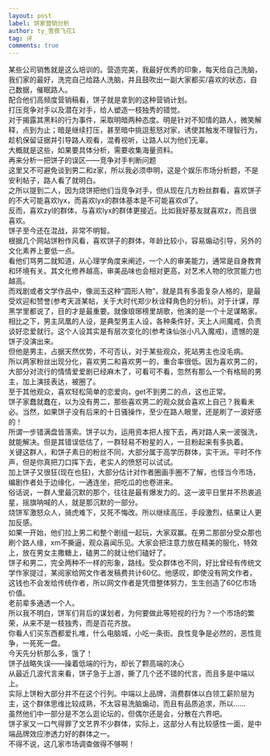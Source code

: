 ```yaml
---
layout: post
label: 饼家营销分析
author: ty_雪夜飞花1
tag: 评
comments: true
---
```


某些公司销售就是这么培训的。营造完美，我最好优秀的印象，每天给自己洗脑，我们家的最好，洗完自己给路人洗脑，并且鼓吹出一副大家都买/喜欢的状态，自己数据，催眠路人。
<br>配合他们高频度营销稿看，饼子就是拿到的这种营销计划。
<br>打压竞争对手以及潜在对手，给人塑造一枝独秀的错觉。
<br>对于揭露其黑料的行为事件，采取明暗两种态度。明是针对不知情的路人，微笑解释，点到为止；暗是继续打压，甚至暗中挑逗惹怒对家，诱使其触发不理智行为，趁机保留证据并引导路人观看，混肴视听，让路人以为他们无辜。
<br>大概就是这些，如果要具体分析，需要收集海量资料。
<br>
再来分析一把饼子的误区——竞争对手判断问题
<br>这里又不可避免谈到男二和z家，所以我必须申明，这是个娱乐市场分析题，不是安利帖子，路人看了就明白。
<br>之所以提到二人，因为烧饼把他们当竞争对手，但从现在几方粉丝群看，喜欢饼子的不大可能喜欢lyx，而喜欢lyx的群体基本是不可能喜欢dl了。
<br>反而，喜欢zyl的群体，与喜欢lyx的群体更接近。比如我好基友就喜欢z，而且很喜欢。
<br>饼子至今还在混战，非常不明智。
<br>根据几个网站饼粉作风看，喜欢饼子的群体，年龄比较小，容易煽动引导，另外的文化素养上要低一点。
<br>看他们骂男二就知道，从心理学角度来阐述，一个人的审美能力，通常是自身教育和环境有关。其文化修养越高，审美品味也会相对更高，对艺术人物的欣赏能力也越高。
<br>而戏剧或者文学作品中，像润玉这种“圆形人物”，就是具有多面复杂人格的，是最受欢迎和赞誉(参考天涯某帖，关于大时代郑少秋诠释角色的分析)。对于计谋，厚黑学里都说了，目的才是最重要。就像琅琊榜里胡歌，他演的是一个十足谋略家。
<br>相比之下，男主凤凰的人设，是典型男主人设，各种条件好，天上人间魔戒，负责谈好恋爱就行。这个人设其实是有层次变化的(参考诛仙张小凡入魔戒)，遗憾的是饼子没演出来。
<br>但他是男主，占据天然优势，不可否认，对于某些观众，死站男主也没毛病。
<br>所以两家粉丝出现分化，喜欢男二和喜欢男一的，重合率很低。因为喜欢男二的，大部分对流行的情情爱爱剧已经麻木了，可看可不看，忽然有那么一个有格局的男主，加上演技表达，被圈了。
<br>至于其他观众，喜欢轻松简单的恋爱向，get不到男二的点，这也正常。
<br>饼子家蠢就蠢在，以为没有男二，那些喜欢男二的观众就会喜欢上自己？我看未必。当然，如果饼子没有后来的十日骚操作，至少在路人眼里，还是刷了一波好感的！
<br>所谓一步错满盘皆落索。饼子以为，运用资本把人按下去，再对路人来一波强洗，就能解决。但是其错误低估了，一群轻易不粉星的人，一旦粉起来有多执着。
<br>关键这群人，和饼子素日的粉丝不同，大部分属于高学历群体，实干派。平时不作声，但是你真把刀口挥下去，老实人的愤怒可以试试。
<br>加上饼子又很狂(现在也狂)，大部分估计对作者圈画手圈不了解，也怪当今市场，编剧作者处于边缘化，一通连坐，把吃瓜的也卷进来。
<br>俗话说，一群人里最沉默的那个，往往是最有爆发力的。这一波平日里并不热衷追星，摇旗呐喊的人，就是那沉默的一部分。
<br>烧饼军激怒众人，骑虎难下，又死不悔改。所以继续高压，手段激烈，结果让人更加反感。
<br>如果一开始，他们拉上男二和整个剧组一起玩，大家双赢。在男二那部分受众那也刷个路人缘，xm不撕逼，观众喜闻乐见。大家会把注意力放在精美的服化，特效上，放在男女主撒糖上，磕男二的就让他们磕好了。
<br>饼子和男二，完全两种不一样的形象，路线。受众群体也不同，好比曾经有传统文学作家提过，某阅家给网文作者发稿费共计60亿。他感叹，即使没有网文作者，这钱也不会发给传统作者，所以网文作者是凭借整体努力，生生创造了60亿市场价值。
<br>老前辈多通透一个人。
<br>所以我不明白，饼军们背后的谋划者，为何要做此等短视的行为？一个市场的繁荣，从来不是一枝独秀，而是百花齐放。
<br>你看人们买东西都爱扎堆，什么电脑城，小吃一条街。良性竞争是必然的，恶性竞争，一死死一盘。
<br>今天先分析那么多，饿了！
<br>
饼子战略失误——操着低端的行为，却长了颗高端的决心
<br>从最近几波代言来看，饼子急于上游，撕了几个还不错的代言，而且多是中端以上。
<br>实际上饼粉大部分并不在这个行列。中端以上品牌，消费群体以白领工薪阶层为主，这个群体思维比较成熟，不太容易洗脑煽动，而且有品质追求，所以……
<br>虽然他们中一部分是不怎么逛论坛的，但偶尔还是会，分散在六界吧。
<br>饼子家又一口气得罪了文艺界不少群体，实际上，这部分人有比较感性一面，是中端品牌效应渗透力好的群体之一。
<br>不得不说，这几家市场调查做得不够啊！
